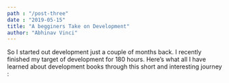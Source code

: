 ```yaml
---
path : "/post-three"
date : "2019-05-15"
title: "A begginers Take on Development"
author: "Abhinav Vinci"
---
```


So I started out development just a couple of months back. I recently finished my target of development for 180 hours. Here’s what all I have learned about development books through this short and interesting journey :

